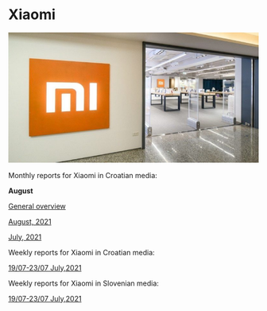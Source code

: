 # Xiaomi

<p align="center">
  <img src="Dta/foto.jpg" width="750" title="hover text">
</p>



Monthly reports for Xiaomi in Croatian media:


**August**

[General overview]()







[August, 2021](https://raw.githack.com/lusiki/Xiaomi/main/Code/presentation_08-21.html)

[July, 2021](https://raw.githack.com/lusiki/Xiaomi/main/Code/presentation_07-21.html#1)

Weekly reports for Xiaomi in Croatian media:

[19/07-23/07 July,2021](https://raw.githack.com/lusiki/Xiaomi/main/Code/weekly19-23.html)


Weekly reports for Xiaomi in Slovenian media:

[19/07-23/07 July,2021](https://raw.githack.com/lusiki/Xiaomi/main/Code/weekly19-23Slovenia.html)